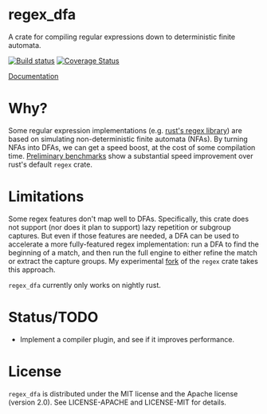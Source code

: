 regex_dfa
=========

A crate for compiling regular expressions down to deterministic finite
automata.

[![Build status](https://travis-ci.org/jneem/regex-dfa.svg)](https://travis-ci.org/jneem/regex-dfa)
[![Coverage Status](https://coveralls.io/repos/jneem/regex-dfa/badge.svg?branch=master&service=github)](https://coveralls.io/github/jneem/regex-dfa?branch=master)

[Documentation](http://jneem.github.io/regex-dfa/regex_dfa/index.html)

# Why?

Some regular expression implementations (e.g. [rust's regex
library](http://github.com/rust-lang/regex)) are based on simulating
non-deterministic finite automata (NFAs). By turning NFAs into DFAs, we can
get a speed boost, at the cost of some compilation time.
[Preliminary benchmarks](http://bl.ocks.org/jneem/raw/3f08ade195796358d027/?data=%5B%7B%22x%22%3A%201506622%2C%20%22y%22%3A%201646883%2C%20%22bench%22%3A%20%22%28%3Fi%29Twain%22%2C%20%22ratio%22%3A%200.914832444077691%7D%2C%20%7B%22x%22%3A%2015187577%2C%20%22y%22%3A%20125978857%2C%20%22bench%22%3A%20%22%5Ba-q%5D%5B%5Eu-z%5D%7B13%7Dx%22%2C%20%22ratio%22%3A%200.12055655497811034%7D%2C%20%7B%22x%22%3A%201630324%2C%20%22y%22%3A%201631615%2C%20%22bench%22%3A%20%22Tom%7CSawyer%7CHuckleberry%7CFinn%22%2C%20%22ratio%22%3A%200.9992087594193483%7D%2C%20%7B%22x%22%3A%201501634%2C%20%22y%22%3A%20243419316%2C%20%22bench%22%3A%20%22.%7B0%2C2%7D%28Tom%7CSawyer%7CHuckleberry%7CFinn%29%22%2C%20%22ratio%22%3A%200.0061689188215449595%7D%2C%20%7B%22x%22%3A%201506470%2C%20%22y%22%3A%20295351074%2C%20%22bench%22%3A%20%22.%7B2%2C4%7D%28Tom%7CSawyer%7CHuckleberry%7CFinn%29%22%2C%20%22ratio%22%3A%200.005100607827821882%7D%2C%20%7B%22x%22%3A%201583452%2C%20%22y%22%3A%201724976%2C%20%22bench%22%3A%20%22Tom.%7B10%2C25%7Driver%7Criver.%7B10%2C25%7DTom%22%2C%20%22ratio%22%3A%200.9179559599669792%7D%2C%20%7B%22x%22%3A%201290763%2C%20%22y%22%3A%207366270%2C%20%22bench%22%3A%20%22%5B%5C%22%27%5D%5B%5E%5C%22%27%5D%7B0%2C30%7D%5B%3F%21%5C%5C.%5D%5B%5C%22%27%5D%22%2C%20%22ratio%22%3A%200.17522613208584534%7D%2C%20%7B%22x%22%3A%201571131%2C%20%22y%22%3A%20137662852%2C%20%22bench%22%3A%20%22%28%3Fi%29Tom%7CSawyer%7CHuckleberry%7CFinn%22%2C%20%22ratio%22%3A%200.011412890094707612%7D%2C%20%7B%22x%22%3A%201493996%2C%20%22y%22%3A%20131818244%2C%20%22bench%22%3A%20%22%28%5BA-Za-z%5Dawyer%7C%5BA-Za-z%5Dinn%29%5C%5Cs%22%2C%20%22ratio%22%3A%200.011333757412213746%7D%2C%20%7B%22x%22%3A%201499437%2C%20%22y%22%3A%2094501284%2C%20%22bench%22%3A%20%22%5C%5Cb%5C%5Cw%2Bnn%5C%5Cb%22%2C%20%22ratio%22%3A%200.015866842613482375%7D%2C%20%7B%22x%22%3A%201494150%2C%20%22y%22%3A%201620677%2C%20%22bench%22%3A%20%22Huck%5Ba-zA-Z%5D%2B%7CSaw%5Ba-zA-Z%5D%2B%22%2C%20%22ratio%22%3A%200.9219295393221475%7D%2C%20%7B%22x%22%3A%204604887%2C%20%22y%22%3A%2084880712%2C%20%22bench%22%3A%20%22%5C%5Cs%5Ba-zA-Z%5D%7B0%2C12%7Ding%5C%5Cs%22%2C%20%22ratio%22%3A%200.0542512767800534%7D%2C%20%7B%22x%22%3A%201657821%2C%20%22y%22%3A%201664874%2C%20%22bench%22%3A%20%22%5Ba-z%5Dshing%22%2C%20%22ratio%22%3A%200.9957636433748139%7D%2C%20%7B%22x%22%3A%20100143%2C%20%22y%22%3A%2099739%2C%20%22bench%22%3A%20%22Twain%22%2C%20%22ratio%22%3A%201.0040505719929014%7D%2C%20%7B%22x%22%3A%204877680%2C%20%22y%22%3A%2071127171%2C%20%22bench%22%3A%20%22%5Ba-zA-Z%5D%2Bing%22%2C%20%22ratio%22%3A%200.06857688744572732%7D%2C%20%7B%22x%22%3A%201584255%2C%20%22y%22%3A%2062666721%2C%20%22bench%22%3A%20%22%5C%5CbF%5C%5Cw%2Bn%5C%5Cb%22%2C%20%22ratio%22%3A%200.025280642974761677%7D%5D)
show a substantial speed improvement over rust's default `regex` crate.

# Limitations

Some regex features don't map well to DFAs. Specifically, this crate does not
support (nor does it plan to support) lazy repetition or subgroup captures.
But even if those features are needed, a DFA can be used to accelerate a more
fully-featured regex implementation: run a DFA to find the beginning of a match,
and then run the full engine to either refine the match or extract the capture
groups. My experimental [fork](https://github.com/jneem/regex) of the `regex` crate
takes this approach.

`regex_dfa` currently only works on nightly rust.

# Status/TODO

- Implement a compiler plugin, and see if it improves performance.

# License

`regex_dfa` is distributed under the MIT license and the Apache license (version 2.0).
See LICENSE-APACHE and LICENSE-MIT for details.

